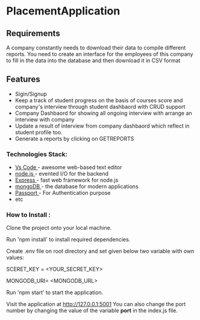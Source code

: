 # PlacementApplication
<h2>Requirements</h2>
<p>A company constantly needs to download their data to compile different reports. You need to create an interface for the employees of this company to fill in the data into the database and then download it in CSV format<p>
<h2>Features</h2>
<ul>
<li>Sigin/Signup</li>
<li>Keep a track of student progress on the basis of courses score and company's interview through student dashbaord with CRUD support</li>
<li>Company Dashbaord for showing all ongoing interview with arrange an interview with company </li>
<li>Update a result of interview from company dashbaord which reflect in student profile too.</li>
<li>Generate a reports by clicking on GETREPORTS</li>
</ul>


### Technologies Stack: ######
<ul>
  <li><a href="https://code.visualstudio.com/">Vs Code </a>- awesome web-based text editor </li>
  <li><a href="https://nodejs.org/en//">node.js </a>- evented I/O for the backend </li>
  <li><a href="https://expressjs.com/">Express </a>- fast web framework for node.js </li>
  <li><a href="https://www.mongodb.com/">mongoDB </a>- the database for modern applications </li>
  <li><a href="http://www.passportjs.org/">Passport </a>- For Authentication purpose </li>
  <li>etc </li>
</ul>


 ### How to Install : ######

Clone the project onto your local machine.

Run 'npm install' to install required dependencies.

Create .env file on root directory and set given below two variable with own values:

  SCERET_KEY = <YOUR_SECRET_KEY>

  MONGODB_URI= <MONGODB_URL>

Run 'npm start' to start the application.

Visit the application at http://127.0.0.1:5001
You can also change the port number by changing the value of the variable <strong>port</strong> in the index.js file.
